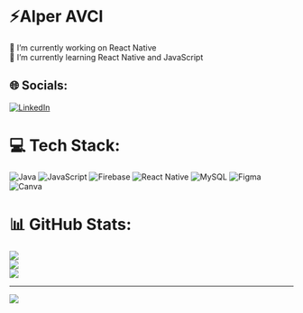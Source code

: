 # ⚡Alper AVCI
🔭 I’m currently working on React Native<br>
🌱 I’m currently learning React Native and JavaScript


## 🌐 Socials:
[![LinkedIn](https://img.shields.io/badge/LinkedIn-%230077B5.svg?logo=linkedin&logoColor=white)](https://linkedin.com/in/avcialper) 

# 💻 Tech Stack:
![Java](https://img.shields.io/badge/java-%23ED8B00.svg?style=flat&logo=java&logoColor=white) ![JavaScript](https://img.shields.io/badge/javascript-%23323330.svg?style=flat&logo=javascript&logoColor=%23F7DF1E) ![Firebase](https://img.shields.io/badge/firebase-%23039BE5.svg?style=flat&logo=firebase) ![React Native](https://img.shields.io/badge/react_native-%2320232a.svg?style=flat&logo=react&logoColor=%2361DAFB) ![MySQL](https://img.shields.io/badge/mysql-%2300f.svg?style=flat&logo=mysql&logoColor=white) 	![Figma](https://img.shields.io/badge/figma-%23F24E1E.svg?style=flat&logo=figma&logoColor=white) ![Canva](https://img.shields.io/badge/Canva-%2300C4CC.svg?style=flat&logo=Canva&logoColor=white)
# 📊 GitHub Stats:
![](https://github-readme-stats.vercel.app/api?username=avcialper&theme=radical&hide_border=false&include_all_commits=false&count_private=false)<br/>
![](https://github-readme-streak-stats.herokuapp.com/?user=avcialper&theme=radical&hide_border=false)<br/>
![](https://github-readme-stats.vercel.app/api/top-langs/?username=avcialper&theme=radical&hide_border=false&include_all_commits=false&count_private=false&layout=compact)

---
[![](https://visitcount.itsvg.in/api?id=avcialper&icon=2&color=7)](https://visitcount.itsvg.in)

<!-- Proudly created with GPRM ( https://gprm.itsvg.in ) -->

